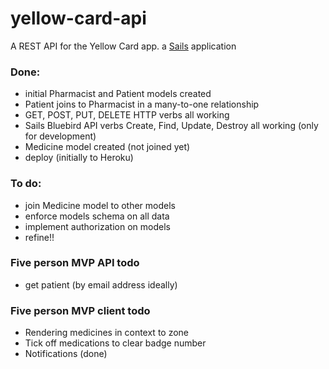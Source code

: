 # yellow-card-api

A REST API for the Yellow Card app.
a [Sails](http://sailsjs.org) application

### Done:
- initial Pharmacist and Patient models created
- Patient joins to Pharmacist in a many-to-one relationship
- GET, POST, PUT, DELETE HTTP verbs all working
- Sails Bluebird API verbs Create, Find, Update, Destroy all working (only for development)
- Medicine model created (not joined yet)
- deploy (initially to Heroku)

### To do:
- join Medicine model to other models
- enforce models schema on all data
- implement authorization on models
- refine!!


### Five person MVP API todo
- get patient (by email address ideally)

### Five person MVP client todo
- Rendering medicines in context to zone
- Tick off medications to clear badge number
- Notifications (done)

